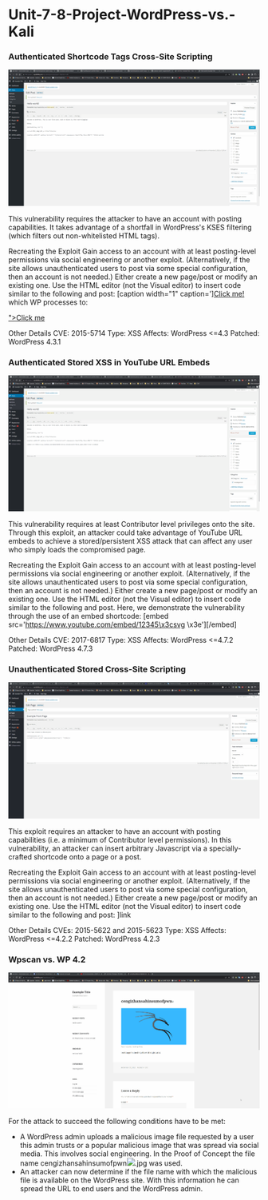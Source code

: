 # Unit-7-8-Project-WordPress-vs.-Kali

### Authenticated Shortcode Tags Cross-Site Scripting

<img src="Authenticated Shortcode Tags Cross-Site Scripting.gif" alt="Authenticated Shortcode Tags Cross-Site Scripting">

This vulnerability requires the attacker to have an account with posting capabilities. It takes advantage of a shortfall in WordPress's KSES filtering (which filters out non-whitelisted HTML tags).

Recreating the Exploit
Gain access to an account with at least posting-level permissions via social engineering or another exploit. (Alternatively, if the site allows unauthenticated users to post via some special configuration, then an account is not needed.)
Either create a new page/post or modify an existing one.
Use the HTML editor (not the Visual editor) to insert code similar to the following and post:
[caption width="1" caption='<a href="' ">]</a><a href=" <Event-attribute-with-JS-code-here> ">Click me!</a>
which WP processes to:

<figcaption class="wp-caption-text"><a href="</figcaption></figure></a><a href=" <Event-attribute-with-JS-code-here> ">Click me</a>


Other Details
CVE: 2015-5714
Type: XSS
Affects: WordPress <=4.3
Patched: WordPress 4.3.1
 
### Authenticated Stored XSS in YouTube URL Embeds

<img src="Authenticated Stored XSS in YouTube URL Embeds.gif" alt="Authenticated Stored XSS in YouTube URL Embeds">

This vulnerability requires at least Contributor level privileges onto the site. Through this exploit, an attacker could take advantage of YouTube URL embeds to achieve a stored/persistent XSS attack that can affect any user who simply loads the compromised page.

Recreating the Exploit
Gain access to an account with at least posting-level permissions via social engineering or another exploit. (Alternatively, if the site allows unauthenticated users to post via some special configuration, then an account is not needed.)
Either create a new page/post or modify an existing one.
Use the HTML editor (not the Visual editor) to insert code similar to the following and post. Here, we demonstrate the vulnerability through the use of an embed shortcode:
[embed src='https://www.youtube.com/embed/12345\x3csvg <Event-attribute-with-JS-code-here>\x3e'][/embed]


Other Details
CVE: 2017-6817
Type: XSS
Affects: WordPress <=4.7.2
Patched: WordPress 4.7.3

###  Unauthenticated Stored Cross-Site Scripting

<img src="WordPress core stored XSS.gif" alt="WordPress core stored XSS">
 

This exploit requires an attacker to have an account with posting capabilities (i.e. a minimum of Contributor level permissions). In this vulnerability, an attacker can insert arbitrary Javascript via a specially-crafted shortcode onto a page or a post.

Recreating the Exploit
Gain access to an account with at least posting-level permissions via social engineering or another exploit. (Alternatively, if the site allows unauthenticated users to post via some special configuration, then an account is not needed.)
Either create a new page/post or modify an existing one.
Use the HTML editor (not the Visual editor) to insert code similar to the following and post:
<a href="[caption code=">]</a><a title=" <Event-attribute-with-JS-code-here>  ">link</a>


Other Details
CVEs: 2015-5622 and 2015-5623
Type: XSS
Affects: WordPress <=4.2.2
Patched: WordPress 4.2.3
 
### Wpscan vs. WP 4.2

<img src="challenge 7.gif" alt="Wpscan vs. WP 4.2">
 
 For the attack to succeed the following conditions have to be met:
- A WordPress admin uploads a malicious image file requested by a user this admin trusts or a popular malicious image that was spread via social media. This involves social engineering. In the Proof of Concept the file name cengizhansahinsumofpwn<img src=a onerror=alert(document.cookie)>.jpg was used.
- An attacker can now determine if the file name with which the malicious file is available on the WordPress site. With this information he can spread the URL to end users and the WordPress admin.
